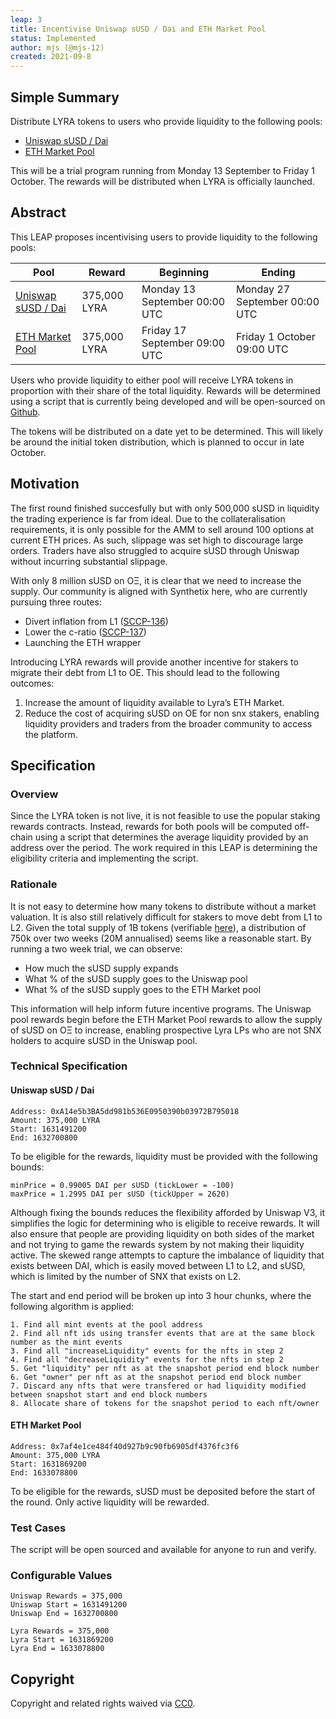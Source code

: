 ```yaml
---
leap: 3
title: Incentivise Uniswap sUSD / Dai and ETH Market Pool
status: Implemented
author: mjs (@mjs-12)
created: 2021-09-8
---
```


<!--You can leave these HTML comments in your merged LEAP and delete the visible duplicate text guides, they will not appear and may be helpful to refer to if you edit it again. This is the suggested template for new LEAPs. Note that a LEAP number will be assigned by an editor. When opening a pull request to submit your LEAP, please use an abbreviated title in the filename, `leap-draft_title_abbrev.md`. The title should be 44 characters or less.-->

## Simple Summary
<!--"If you can't explain it simply, you don't understand it well enough." Simply describe the outcome the proposed changes intends to achieve. This should be non-technical and accessible to a casual community member.-->
Distribute LYRA tokens to users who provide liquidity to the following pools:
- [Uniswap sUSD / Dai](https://optimistic.etherscan.io/address/0xa14e5b3ba5dd981b536e0950390b03972b795018)
- [ETH Market Pool](https://optimistic.etherscan.io/address/0x7af4e1ce484f40d927b9c90fb6905df4376fc3f6)

This will be a trial program running from Monday 13 September to Friday 1 October. The rewards will be distributed when LYRA is officially launched.

## Abstract
<!--A short (~200 word) description of the proposed change, the abstract should clearly describe the proposed change. This is what *will* be done if the LEAP is implemented, not *why* it should be done or *how* it will be done. If the LEAP proposes deploying a new contract, write, "we propose to deploy a new contract that will do x".-->
This LEAP proposes incentivising users to provide liquidity to the following pools:

| Pool        | Reward      | Beginning | Ending |
| ----------- | ----------- | ----------- | ----------- |
| [Uniswap sUSD / Dai](https://optimistic.etherscan.io/address/0xa14e5b3ba5dd981b536e0950390b03972b795018) | 375,000 LYRA | Monday 13 September 00:00 UTC | Monday 27 September 00:00 UTC |
| [ETH Market Pool](https://optimistic.etherscan.io/address/0x7af4e1ce484f40d927b9c90fb6905df4376fc3f6)| 375,000 LYRA | Friday 17 September 09:00 UTC | Friday 1 October 09:00 UTC |

Users who provide liquidity to either pool will receive LYRA tokens in proportion with their share of the total liquidity. Rewards will be determined using a script that is currently being developed and will be open-sourced on [Github](https://github.com/lyra-finance).

The tokens will be distributed on a date yet to be determined. This will likely be around the initial token distribution, which is planned to occur in late October.

## Motivation
<!--This is the problem statement. This is the *why* of the LEAP. It should clearly explain *why* the current state of the protocol is inadequate.  It is critical that you explain *why* the change is needed, if the LEAP proposes changing how something is calculated, you must address *why* the current calculation is innaccurate or wrong. This is not the place to describe how the LEAP will address the issue!-->
The first round finished succesfully but with only 500,000 sUSD in liquidity the trading experience is far from ideal. Due to the collateralisation requirements, it is only possible for the AMM to sell around 100 options at current ETH prices. As such, slippage was set high to discourage large orders. Traders have also struggled to acquire sUSD through Uniswap without incurring substantial slippage.

With only 8 million sUSD on OΞ, it is clear that we need to increase the supply. Our community is aligned with Synthetix here, who are currently pursuing three routes:
- Divert inflation from L1 ([SCCP-136](https://sips.synthetix.io/sccp/sccp-136))
- Lower the c-ratio ([SCCP-137](https://sips.synthetix.io/sccp/sccp-137))
- Launching the ETH wrapper

Introducing LYRA rewards will provide another incentive for stakers to migrate their debt from L1 to OE. This should lead to the following outcomes:
1. Increase the amount of liquidity available to Lyra’s ETH Market. 
2. Reduce the cost of acquiring sUSD on OE for non snx stakers, enabling liquidity providers and traders from the broader community to access the platform. 

## Specification
<!--The specification should describe the syntax and semantics of any new feature, there are five sections
1. Overview
2. Rationale
3. Technical Specification
4. Test Cases
5. Configurable Values
-->

### Overview
<!--This is a high level overview of *how* the LEAP will solve the problem. The overview should clearly describe how the new feature will be implemented.-->
Since the LYRA token is not live, it is not feasible to use the popular staking rewards contracts. Instead, rewards for both pools will be computed off-chain using a script that determines the average liquidity provided by an address over the period. The work required in this LEAP is determining the eligibility criteria and implementing the script.

### Rationale
<!--This is where you explain the reasoning behind how you propose to solve the problem. Why did you propose to implement the change in this way, what were the considerations and trade-offs. The rationale fleshes out what motivated the design and why particular design decisions were made. It should describe alternate designs that were considered and related work. The rationale may also provide evidence of consensus within the community, and should discuss important objections or concerns raised during discussion.-->
It is not easy to determine how many tokens to distribute without a market valuation. It is also still relatively difficult for stakers to move debt from L1 to L2. Given the total supply of 1B tokens (verifiable [here](https://etherscan.io/token/0x01ba67aac7f75f647d94220cc98fb30fcc5105bf)), a distribution of 750k over two weeks (20M annualised) seems like a reasonable start. By running a two week trial, we can observe:
- How much the sUSD supply expands
- What % of the sUSD supply goes to the Uniswap pool
- What % of the sUSD supply goes to the ETH Market pool

This information will help inform future incentive programs. The Uniswap pool rewards begin before the ETH Market Pool rewards to allow the supply of sUSD on OΞ to increase, enabling prospective Lyra LPs who are not SNX holders to acquire sUSD in the Uniswap pool.

### Technical Specification
<!--The technical specification should outline the public API of the changes proposed. That is, changes to any of the interfaces Lyra currently exposes or the creations of new ones.-->

#### Uniswap sUSD / Dai

```
Address: 0xA14e5b3BA5dd981b536E0950390b03972B795018
Amount: 375,000 LYRA
Start: 1631491200
End: 1632700800
```

To be eligible for the rewards, liquidity must be provided with the following bounds:
```
minPrice = 0.99005 DAI per sUSD (tickLower = -100)
maxPrice = 1.2995 DAI per sUSD (tickUpper = 2620)
```

Although fixing the bounds reduces the flexibility afforded by Uniswap V3, it simplifies the logic for determining who is eligible to receive rewards. It will also ensure that people are providing liquidity on both sides of the market and not trying to game the rewards system by not making their liquidity active. The skewed range attempts to capture the imbalance of liquidity that exists between DAI, which is easily moved between L1 to L2, and sUSD, which is limited by the number of SNX that exists on L2.

The start and end period will be broken up into 3 hour chunks, where the following algorithm is applied:
```
1. Find all mint events at the pool address
2. Find all nft ids using transfer events that are at the same block number as the mint events
3. Find all "increaseLiquidity" events for the nfts in step 2
4. Find all "decreaseLiquidity" events for the nfts in step 2
5. Get "liquidity" per nft as at the snapshot period end block number
6. Get "owner" per nft as at the snapshot period end block number
7. Discard any nfts that were transfered or had liquidity modified between snapshot start and end block numbers
8. Allocate share of tokens for the snapshot period to each nft/owner
```

#### ETH Market Pool

```
Address: 0x7af4e1ce484f40d927b9c90fb6905df4376fc3f6
Amount: 375,000 LYRA
Start: 1631869200
End: 1633078800
```

To be eligible for the rewards, sUSD must be deposited before the start of the round. Only active liquidity will be rewarded.

### Test Cases
<!--Test cases for an implementation are mandatory for LEAPs but can be included with the implementation..-->
The script will be open sourced and available for anyone to run and verify.

### Configurable Values
<!--Please list all values configurable under this implementation.-->
```
Uniswap Rewards = 375,000
Uniswap Start = 1631491200
Uniswap End = 1632700800

Lyra Rewards = 375,000
Lyra Start = 1631869200
Lyra End = 1633078800
```

## Copyright
Copyright and related rights waived via [CC0](https://creativecommons.org/publicdomain/zero/1.0/).
